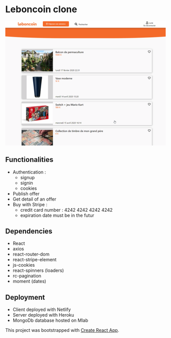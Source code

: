 <h1>Leboncoin clone</h1>

![Leboncoin](src/assets/thumb.gif)

## Functionalities

- Authentication :
  - signup
  - signin
  - cookies
- Publish offer
- Get detail of an offer
- Buy with Stripe :
  - credit card number : 4242 4242 4242 4242
  - expiration date must be in the futur

## Dependencies

- React
- axios
- react-router-dom
- react-stripe-element
- js-cookies
- react-spinners (loaders)
- rc-pagination
- moment (dates)

## Deployment

- Client deployed with Netlify
- Server deployed with Heroku
- MongoDb database hosted on Mlab

This project was bootstrapped with [Create React App](https://github.com/facebook/create-react-app).
